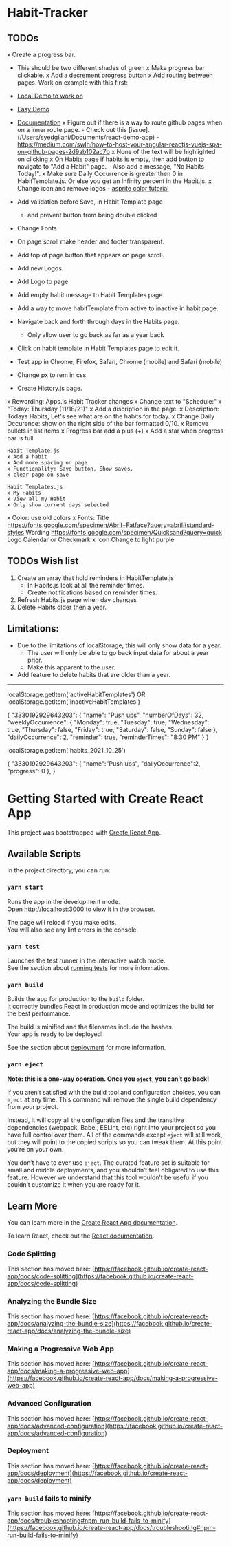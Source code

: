 # Habit-Tracker

## TODOs

x Create a progress bar.
   - This should be two different shades of green
x Make progress bar clickable.
x Add a decrement progress button
x Add routing between pages.
   Work on example with this first:
   - [Local Demo to work on](/Users/syedgilani/Documents/react-demo-app)
   - [Easy Demo](https://reactrouter.com/docs/en/v6/getting-started/tutorial)
   - [Documentation](https://reactrouter.com/web/guides/quick-start)
x Figure out if there is a way to route github pages when on a inner route page.
	- Check out this [issue]. (/Users/syedgilani/Documents/react-demo-app)
	- https://medium.com/swlh/how-to-host-your-angular-reactjs-vuejs-spa-on-github-pages-2d9ab102ac7b
x None of the text will be highlighted on clicking
x On Habits page if habits is empty, then add button to navigate to "Add a Habit" page. 
	- Also add a message, "No Habits Today!".
x Make sure Daily Occurrence is greater then 0 in HabitTemplate.js. Or else you get an Infinity percent in the Habit.js.
x Change icon and remove logos
	- [asprite color tutorial](https://www.youtube.com/watch?v=GLfliF05qAU)

- Add validation before Save, in Habit Template page
	- and prevent button from being double clicked
- Change Fonts
- On page scroll make header and footer transparent.
- Add top of page button that appears on page scroll.
- Add new Logos.
- Add Logo to page
- Add empty habit message to Habit Templates page.
- Add a way to move habitTemplate from active to inactive in habit page.
- Navigate back and forth through days in the Habits page.
	- Only allow user to go back as far as a year back
- Click on habit template in Habit Templates page to edit it.
- Test app in Chrome, Firefox, Safari, Chrome (mobile) and Safari (mobile)
- Change px to rem in css
- Create History.js page.

x Rewording: Apps.js Habit Tracker changes
	x Change text to "Schedule:"
		x "Today: Thursday (11/18/21)"
	x Add a discription in the page.
	x Description: Todays Habits, Let's see what are on the habits for today.
	x Change Daily Occurence: show on the right side of the bar formatted 0/10.
	x Remove bullets in list items
	x Progress bar add a plus (+)
	x Add a star when progress bar is full

	Habit Template.js
	x Add a habit
	x Add more spacing on page
	x Functionality: Save button, Show saves.
	x clear page on save

	Habit Templates.js
	x My Habits
	x View all my Habit
	x Only show current days selected

x Color: use old colors
x Fonts: Title https://fonts.google.com/specimen/Abril+Fatface?query=abril#standard-styles
		Wording https://fonts.google.com/specimen/Quicksand?query=quick
		Logo Calendar or Checkmark
x Icon Change to light purple


## TODOs Wish list

1. Create an array that hold reminders in HabitTemplate.js
	- In Habits.js look at all the reminder times.
	- Create notifications based on reminder times.
2. Refresh Habits.js page when day changes
3. Delete Habits older then a year.



## Limitations:

- Due to the limitations of localStorage, this will only show data for a year.
   - The user will only be able to go back input data for about a year prior.
   - Make this apparent to the user.
- Add feature to delete habits that are older than a year.

---

localStorage.getItem('activeHabitTemplates') OR localStorage.getItem('inactiveHabitTemplates')

{
	"3330192929643203": {
		"name": "Push ups",
		"numberOfDays": 32,
		"weeklyOccurrence": {
			"Monday": true,
			"Tuesday": true,
			"Wednesday": true,
			"Thursday": false,
			"Friday": true,
			"Saturday": false,
			"Sunday": false
		},
		"dailyOccurrence": 2,
		"reminder": true,
		"reminderTimes": "8:30 PM"
	}
}

localStorage.getItem('habits_2021_10_25')

{
   "3330192929643203": {
      "name":"Push ups",
      "dailyOccurrence":2,
      "progress": 0
   },
}


# Getting Started with Create React App

This project was bootstrapped with [Create React App](https://github.com/facebook/create-react-app).

## Available Scripts

In the project directory, you can run:

### `yarn start`

Runs the app in the development mode.\
Open [http://localhost:3000](http://localhost:3000) to view it in the browser.

The page will reload if you make edits.\
You will also see any lint errors in the console.

### `yarn test`

Launches the test runner in the interactive watch mode.\
See the section about [running tests](https://facebook.github.io/create-react-app/docs/running-tests) for more information.

### `yarn build`

Builds the app for production to the `build` folder.\
It correctly bundles React in production mode and optimizes the build for the best performance.

The build is minified and the filenames include the hashes.\
Your app is ready to be deployed!

See the section about [deployment](https://facebook.github.io/create-react-app/docs/deployment) for more information.

### `yarn eject`

**Note: this is a one-way operation. Once you `eject`, you can’t go back!**

If you aren’t satisfied with the build tool and configuration choices, you can `eject` at any time. This command will remove the single build dependency from your project.

Instead, it will copy all the configuration files and the transitive dependencies (webpack, Babel, ESLint, etc) right into your project so you have full control over them. All of the commands except `eject` will still work, but they will point to the copied scripts so you can tweak them. At this point you’re on your own.

You don’t have to ever use `eject`. The curated feature set is suitable for small and middle deployments, and you shouldn’t feel obligated to use this feature. However we understand that this tool wouldn’t be useful if you couldn’t customize it when you are ready for it.

## Learn More

You can learn more in the [Create React App documentation](https://facebook.github.io/create-react-app/docs/getting-started).

To learn React, check out the [React documentation](https://reactjs.org/).

### Code Splitting

This section has moved here: [https://facebook.github.io/create-react-app/docs/code-splitting](https://facebook.github.io/create-react-app/docs/code-splitting)

### Analyzing the Bundle Size

This section has moved here: [https://facebook.github.io/create-react-app/docs/analyzing-the-bundle-size](https://facebook.github.io/create-react-app/docs/analyzing-the-bundle-size)

### Making a Progressive Web App

This section has moved here: [https://facebook.github.io/create-react-app/docs/making-a-progressive-web-app](https://facebook.github.io/create-react-app/docs/making-a-progressive-web-app)

### Advanced Configuration

This section has moved here: [https://facebook.github.io/create-react-app/docs/advanced-configuration](https://facebook.github.io/create-react-app/docs/advanced-configuration)

### Deployment

This section has moved here: [https://facebook.github.io/create-react-app/docs/deployment](https://facebook.github.io/create-react-app/docs/deployment)

### `yarn build` fails to minify

This section has moved here: [https://facebook.github.io/create-react-app/docs/troubleshooting#npm-run-build-fails-to-minify](https://facebook.github.io/create-react-app/docs/troubleshooting#npm-run-build-fails-to-minify)
